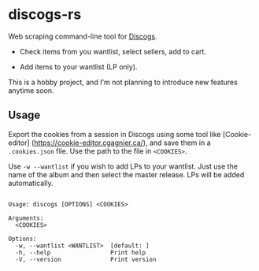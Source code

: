 # discogs-rs

Web scraping command-line tool for [Discogs](https://www.discogs.com/).

- Check items from you wantlist, select sellers, add to cart.

- Add items to your wantlist (LP only).

This is a hobby project, and I'm not planning to introduce new features anytime
soon.

## Usage

Export the cookies from a session in Discogs using some tool like
[Cookie-editor] (https://cookie-editor.cgagnier.ca/), and save them in
a `.cookies.json` file. Use the path to the file in `<COOKIES>`.

Use `-w --wantlist` if you wish to add LPs to your wantlist. Just use the name
of the album and then select the master release. LPs will be added
automatically.

```shell 

Usage: discogs [OPTIONS] <COOKIES>

Arguments:
  <COOKIES>

Options:
  -w, --wantlist <WANTLIST>  [default: ]
  -h, --help                 Print help
  -V, --version              Print version

```
